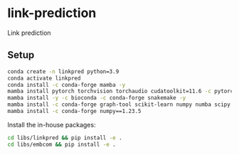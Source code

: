 # link-prediction
Link prediction


## Setup

```bash
conda create -n linkpred python=3.9
conda activate linkpred
conda install -c conda-forge mamba -y
mamba install pytorch torchvision torchaudio cudatoolkit=11.6 -c pytorch -c conda-forge -y
mamba install -y -c bioconda -c conda-forge snakemake -y
mamba install -c conda-forge graph-tool scikit-learn numpy numba scipy pandas networkx seaborn matplotlib gensim ipykernel tqdm black -y
mamba install -c conda-forge numpy==1.23.5
```

Install the in-house packages:
```bash 
cd libs/linkpred && pip install -e .
cd libs/embcom && pip install -e .
```
